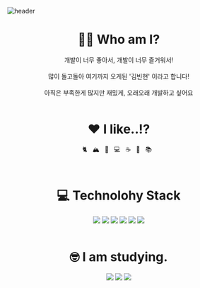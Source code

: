 ![header](https://capsule-render.vercel.app/api?type=wave&color=A3DCBE&height=150&section=header&text=print("Hello%World!!")&fontSize=80)


<h1 align="center"> 🧑🏻 Who am I?</h1>
<p align="center">
  개발이 너무 좋아서, 개발이 너무 즐거워서! </br>
  <br> 많이 돌고돌아 여기까지 오게된 '김빈현' 이라고 합니다! </br>
  <br> 아직은 부족한게 많지만 재밌게, 오래오래 개발하고 싶어요 </br>
  <br>
</p>

<h1 align="center"> ❤️ I like..!?</h1>
  <p align="center">
    🐈&nbsp;&nbsp;
    🏔&nbsp;&nbsp;
    🌊&nbsp;&nbsp;
    💻&nbsp;&nbsp;
    ☕️&nbsp;&nbsp;
    🍺&nbsp;&nbsp;
    📚&nbsp;&nbsp;
  </p>
  <br>

<h1 align="center"> 💻 Technolohy Stack</h1>
<p align="center">
  <img src=https://img.shields.io/badge/Python-3776AB?style=flat-square&logo=&logoColor=white/>
  <img src=https://img.shields.io/badge/JavaScript-F7DF1E?style=flat-square&logo=&logoColor=white/>
  <img src=https://img.shields.io/badge/HTML5-E34F26?style=flat-square&logo=&logoColor=white/>
  <img src=https://img.shields.io/badge/CSS3-1572B6?style=flat-square&logo=&logoColor=white/>
  <img src=https://img.shields.io/badge/Git-F05032?style=flat-square&logo=&logoColor=white/>
  <img src=https://img.shields.io/badge/GitHub-181717?style=flat-square&logo=&logoColor=white/>
  <br></br>
 </p>
 
 <h1 align="center"> 🤓 I am studying.</h1>
 <p align="center">
    <img src=https://img.shields.io/badge/Go-00ADD8?style=flat-square&logo=&logoColor=white/>
    <img src=https://img.shields.io/badge/React-61DAFB?style=flat-square&logo=&logoColor=white/>
    <img src=https://img.shields.io/badge/MySQL-4479A1?style=flat-square&logo=&logoColor=white/>
    <br></br>
 </p>
